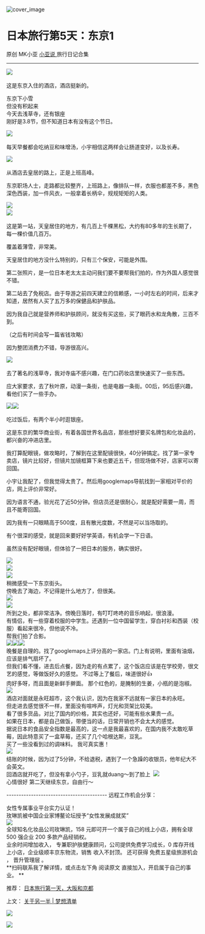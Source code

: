 ![cover_image](https://mmbiz.qpic.cn/mmbiz_jpg/A8SKDch4cJHqNxm44dmayjxsiaRayqFuG97gl2NULFDoe3pQ3gaaVjyA2U4micJyBCvTxpJmvx3BqFODdg3ARTBw/0?wx_fmt=jpeg)

#  日本旅行第5天：东京1

原创  MK小亚  [ 小亚说 ](https://mp.weixin.qq.com/mp/appmsgalbum?__biz=MzUxNDAwNTk0MQ==&action=getalbum&album_id=2876587720456847362#wechat_redirect) 旅行日记合集

__ _ _ _ _

  

![](https://mmbiz.qpic.cn/mmbiz_jpg/A8SKDch4cJH2nK0MaM5NppyadLZmX4lxZaZcnsDKO63ZAghRdIggLwXKEoaMyv1QPVZyvJTx14GR7An5dibaegA/640?wx_fmt=jpeg)
​

  

这是东京入住的酒店，酒店挺新的。

  
东京下小雪  
但没有积起来  
今天去浅草寺，还有银座  
刚好是3.8节，但不知道日本有没有这个节日。

  

![](https://mmbiz.qpic.cn/mmbiz_jpg/A8SKDch4cJH2nK0MaM5NppyadLZmX4lxqOnZrPX12aSm1MdFGC5AuTvhB8AIdsCugyTicEic5yBxF6rGRibDUUzSQ/640?wx_fmt=jpeg)
​

  

每天早餐都会吃纳豆和味增汤，小宇相信这两样会让肠道变好，以及长寿。

  

![](https://mmbiz.qpic.cn/mmbiz_jpg/A8SKDch4cJH2nK0MaM5NppyadLZmX4lxLgq8Z2aov5lX7pzjhg6TMjeXzfZPWhtSeBc3kffGRia7uia5gGYG2GcQ/640?wx_fmt=jpeg)
​

  

从酒店去皇居的路上，正是上班高峰。

  

东京职场人士，走路都比较整齐，上班路上，像排队一样，衣服也都差不多，黑色深色西装，加一件风衣，一般拿着长柄伞，规规矩矩的人类。

  

![](https://mmbiz.qpic.cn/mmbiz_jpg/A8SKDch4cJH2nK0MaM5NppyadLZmX4lx1cRIJKDAN2H2kJIClRiawaaibEucwCcQfPtFMSjq9BMkNqE1DBxEWibAg/640?wx_fmt=jpeg)
​  
![](https://mmbiz.qpic.cn/mmbiz_jpg/A8SKDch4cJH2nK0MaM5NppyadLZmX4lxCT0adD3TMba7AblMC7e3yGX0NDAsy1SZnwDAicib34ia05t5Qx7PNPbXg/640?wx_fmt=jpeg)
​

  

这是第一站，天皇居住的地方，有几百上千棵黑松，大约有80多年的生长期了，每一棵价值几百万。

覆盖着薄雪，非常美。

  

天皇居住的地方没什么特别的，只有三个保安，可能是外围。

  

第二张照片，是一位日本老太太主动问我们要不要帮我们拍的，作为外国人感觉很不错。

  

第二站去了免税店。由于导游之前四天建立的信赖感，一小时左右的时间，后来才知道，居然有人买了五万多的保健品和护肤品。

  

因为我自己就是营养师和护肤顾问，就没有买这些，买了眼药水和龙角散，三百不到。

（之后有时间会写一篇省钱攻略）

  

因为整团消费力不错，导游很高兴。

  

![](https://mmbiz.qpic.cn/mmbiz_jpg/A8SKDch4cJH2nK0MaM5NppyadLZmX4lxo5ibHDK7iaFVYDmEXckGsIqSwV1yeYdWicAQhpPXDmqhXjnqoq0pvW7rw/640?wx_fmt=jpeg)
​  

去了著名的浅草寺，我对寺庙不感兴趣，在门口药妆店里快速买了一些东西。

  

应大家要求，去了秋叶原，动漫一条街，也是电器一条街。00后，95后感兴趣，看他们买了一些手办。

  

![](https://mmbiz.qpic.cn/mmbiz_jpg/A8SKDch4cJHqNxm44dmayjxsiaRayqFuGB1SKZpYEassW8LbLSVsA2SrKiaroYU0iaZXezI2SvbjQFsHxxkCYib7Sg/640?wx_fmt=jpeg)
​
![](https://mmbiz.qpic.cn/mmbiz_jpg/A8SKDch4cJHqNxm44dmayjxsiaRayqFuGUKhGRBB09DKKibf8zVtHOVbrYGyU1kFiceU2guggSGeHIg5kPyCiaiaQQg/640?wx_fmt=jpeg)
​

  

吃过饭后，有两个半小时逛银座。

  

这是东京的繁华商业街，有着各国世界名品店，那些想好要买名牌包和化妆品的，都兴奋的冲进店里。

  

我打算配眼镜，做攻略时，了解到在这里配镜很快，40分钟搞定。找了第一家专卖店，镜片比较好，但镜片加镜框算下来也要近五千，但现场做不好，店家可以寄回国。

  

小宇让我配了，但我觉得太贵了。然后用googlemaps导航找到一家相对平价的店，网上评价非常好。

  

因为语言不通，验光花了近50分钟。但店员还是很耐心，就是配好需要一周，而且不能寄回国。

因为我有一只眼睛高于500度，且有散光度数，不然是可以当场取的。

  

有个很深的感受，就是回来要好好学英语，有机会学一下日语。

  

虽然没有配好眼镜，但体验了一把日本的服务，确实很好。

  

![](https://mmbiz.qpic.cn/mmbiz_jpg/A8SKDch4cJHqNxm44dmayjxsiaRayqFuGhhl2URmjkfI1QE7AQlcKribLfOoBU8icRz1bl3tLm2zWCJV47Z3c1cNA/640?wx_fmt=jpeg)
​  
![](https://mmbiz.qpic.cn/mmbiz_jpg/A8SKDch4cJHqNxm44dmayjxsiaRayqFuGkRAicRqj3RrI5fDPF1guXGN0mKEnmJZQWy9Licn49LAqGlqpJK6KGk5g/640?wx_fmt=jpeg)
​  
![](https://mmbiz.qpic.cn/mmbiz_jpg/A8SKDch4cJHqNxm44dmayjxsiaRayqFuGRdBUhMx1hEkEbrFzoDmuAFcZy79T65LCdZtq2qAd61mrnnBjGwYIXw/640?wx_fmt=jpeg)
​  
稍微感受一下东京街头。  
傍晚去了海边，不记得是什么地方了，但很美。  
![](https://mmbiz.qpic.cn/mmbiz_jpg/A8SKDch4cJHqNxm44dmayjxsiaRayqFuGkvEalBRLVSJQOOxcVUczQl6DN9xVgYhoiaNicrAB5UGj90pbvTMSC6Rg/640?wx_fmt=jpeg)
​  
![](https://mmbiz.qpic.cn/mmbiz_jpg/A8SKDch4cJHqNxm44dmayjxsiaRayqFuGo12wq4M18ZWWiaWe1fzyJplNESIF4RxMDxLYBXzk3CxxETTctickMjOQ/640?wx_fmt=jpeg)
​  
所到之处，都非常洁净。傍晚日落时，有叮叮咚咚的音乐响起，很浪漫。  
有情侣，有一些穿着校服的中学生。还遇到一位中国留学生，穿白衬衫和西装（校服）看起来很冷，但他说不冷。  
帮我们拍了合影。  
![](https://mmbiz.qpic.cn/mmbiz_jpg/A8SKDch4cJHqNxm44dmayjxsiaRayqFuGsUPb1jniaXxGboVhd6TwNs1Y0fmgFgxiaFiaRiaCbVZlnjciaunbGIyicyxw/640?wx_fmt=jpeg)
​
![](https://mmbiz.qpic.cn/mmbiz_jpg/A8SKDch4cJHqNxm44dmayjxsiaRayqFuG57TaII6V57CdpZDW0sWV85p91fjr5icPD6MU3VFOtSmF1gshJZSqDqA/640?wx_fmt=jpeg)
​
![](https://mmbiz.qpic.cn/mmbiz_jpg/A8SKDch4cJHqNxm44dmayjxsiaRayqFuG1cr0iakFaHHcStxxWZDeZ1TY8zqg5Eich8eqpWr5zh5LYiamic5sHqdoOA/640?wx_fmt=jpeg)
​  
晚餐是自理的。找了googlemaps上评分高的一家店。门上有说明，里面有油烟，应该是排气扇坏了。  
但我们看不懂，进去后点餐，因为走的有点累了，这个饭店应该是在学校旁，很文艺的感觉，等做饭好久的感觉。  不过等上了餐后，味道很好👍  
肉好多呀，而且面是新鲜手擀面。  那个红色的，是腌制的生姜，小瓶的是泡椒。  
![](https://mmbiz.qpic.cn/mmbiz_jpg/A8SKDch4cJHqNxm44dmayjxsiaRayqFuGjrDVPfvibDrDGKXyctFfPMucPzicO7WgSFCMjb2VDtOA0SZTSdvbbNzQ/640?wx_fmt=jpeg)
​  
酒店对面就是永旺超市，这个我认识，因为在我家不远就有一家日本的永旺。  
但走进去感觉很不一样，里面没有喧哗声，灯光和货架比较美。  
看了很多货品，对比了国内的价格，其实也还好，可能有些水果贵一点。  
如果在日本，都是自己做饭，带便当的话，日常开销也不会太大的感觉。  
据说日本的食品安全指数是最高的，这一点是我最喜欢的，在国内我不太敢吃草莓，因此特意买了一盒草莓，还买了几个哈根达斯，豆乳。  
买了一些没看到过的调味料。  我可真实惠！  
![](https://mmbiz.qpic.cn/mmbiz_jpg/A8SKDch4cJHqNxm44dmayjxsiaRayqFuGgbv4SsMQA50JLTGo1gPN7aLs5ZrNga49IEBqicrCNzqtzSgTMBj86tQ/640?wx_fmt=jpeg)
​  
结账的时候，因为过了5分钟，不给退税，遇到了一个急躁的收银员，他年纪大不会英文。  
回酒店就开吃了，但没有拿小勺子，豆乳就duang～到了脸上  ​
![](https://mmbiz.qpic.cn/mmbiz_jpg/A8SKDch4cJGrvF9QVYrGHgibkgRWnJzj7tzVLtpnXKjPMwryKdxRZoXthKV5KhCu24vW0abmI3dSpoW3iaYExeLA/640?wx_fmt=jpeg)
​  
心情很好  第二天继续东京，自由行～  
  
\-----------------------------------------  远程工作机会分享：  
  
女性专属事业平台实力认证！  
玫琳凯被中国企业家博鳌论坛授予“女性发展成就奖”  
![](https://mmbiz.qpic.cn/mmbiz_jpg/A8SKDch4cJGnR41I5Dl9IuwiaHYx7825mM68DLlh5rkkJ0CicfyzASagdMUEZ2pNCZs13Ng5n6ehtuiaW1YJrziaHQ/640?wx_fmt=jpeg)  
全球知名化妆品公司玫琳凯，158 元即可开一个属于自己的线上小店，拥有全球 500 强企业 200 多款产品经销权。  
业余时间增加收入，  专兼职护肤健康顾问，公司提供免费学习成长，0 库存开线上小店，企业级顺丰京东物流，销售  收入不封顶。  还可获得
免费五星级旅游机会  ，  晋升管理层  。  
**扫码联系我了解详情，或点击左下角 阅读原文  直接加入，开启属于自己的事业。 **  
  

推荐： [ 日本旅行第一天，大阪和京都
](https://mp.weixin.qq.com/s?__biz=MzUxNDAwNTk0MQ==&mid=2247485043&idx=1&sn=558fac0be2ebfa9f2c3738b7fc2da708&scene=21#wechat_redirect)  

上文： [ 关于另一半 | 梦想清单
](https://mp.weixin.qq.com/s?__biz=MzUxNDAwNTk0MQ==&mid=2247483894&idx=1&sn=25f8a0e9bd3f96dafb093d9d0ed82e96&chksm=f94dcf2cce3a463aa779edecf27544e4fa935148456d1972fd2cb3c87cb8a654833652d94f56&token=1279964396&lang=zh_CN&scene=21#wechat_redirect)

![](https://mmbiz.qpic.cn/mmbiz_gif/b96CibCt70iaZ7Bia3Wm91cEuWhERXfCYjTia9tf7aMjVBNRETSa2NpGjCV6tyNvgCLos8LBgwEgxcwaIw8zdOsG7A/640?wx_fmt=gif)

![](https://mmbiz.qpic.cn/mmbiz_jpg/A8SKDch4cJEicCnqTxiatgGquhIicZ1wJ1Dth5YOOzoYV7U4N3HmiaO0vVAzjOpBVdtF0gnL632Fc7HqiaDmgveQDEw/640?wx_fmt=jpeg)
